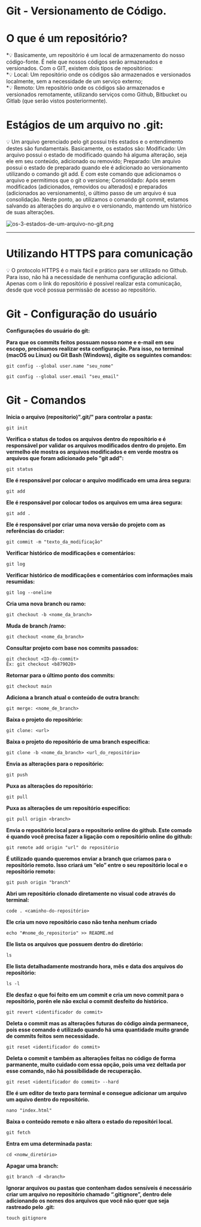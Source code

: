 # Git - Versionamento de Código.

# **O que é um repositório?**

<aside>
*💡 Basicamente, um repositório é um local de armazenamento do nosso código-fonte. É nele que nossos códigos serão armazenados e versionados. Com o GIT, existem dois tipos de repositórios:

</aside>

<aside>
*💡 Local: Um repositório onde os códigos são armazenados e versionados localmente, sem a necessidade de um serviço externo;

</aside>

<aside>
*💡 Remoto: Um repositório onde os códigos são armazenados e versionados remotamente, utilizando serviços como Github, Bitbucket ou Gitlab (que serão vistos posteriormente).

</aside>

# **Estágios de um arquivo no .git:**

<aside>
💡 Um arquivo gerenciado pelo git possui três estados e o entendimento destes são fundamentais. Basicamente, os estados são: Modificado: Um arquivo possui o estado de modificado quando há alguma alteração, seja ele em seu conteúdo, adicionado ou removido; Preparado: Um arquivo possui o estado de preparado quando ele é adicionado ao versionamento utilizando o comando git add. É com este comando que adicionamos o arquivo e permitimos que o git o versione; Consolidado: Após serem modificados (adicionados, removidos ou alterados) e preparados (adicionados ao versionamento), o último passo de um arquivo é sua consolidação. Neste ponto, ao utilizamos o comando git commit, estamos salvando as alterações do arquivo e o versionando, mantendo um histórico de suas alterações.

</aside>

![os-3-estados-de-um-arquivo-no-git.png](https://www.ramon.pro.br/wp-content/uploads/2017/03/os-3-estados-de-um-arquivo-no-git.png)

---

# **Utilizando HTTPS para comunicação**

<aside>
💡 O protocolo HTTPS é o mais fácil e prático para ser utilizado no Github. Para isso, não há a necessidade de nenhuma configuração adicional. Apenas com o link do repositório é possível realizar esta comunicação, desde que você possua permissão de acesso ao repositório.

</aside>

# Git - Configuração do usuário

**Configurações do usuário do git:**

**Para que os commits feitos possuam nosso nome e e-mail em seu escopo, precisamos realizar esta configuração. Para isso, no terminal (macOS ou Linux) ou Git Bash (Windows), digite os seguintes comandos:**

```
git config --global user.name "seu_nome"
```
```
git config --global user.email "seu_email"
```
# Git - Comandos

**Inicia o arquivo (repositorio)".git/" para controlar a pasta:**

```
git init
```

**Verifica o status de todos os arquivos dentro do repositório e é responsável por validar os arquivos modificados dentro do projeto. Em vermelho ele mostra os arquivos modificados e em verde mostra os arquivos que foram adicionado pelo "git add":**

```
git status
```

**Ele é responsável por colocar o arquivo modificado em uma área segura:**

```
git add
```

**Ele é responsável por colocar todos os arquivos em uma área segura:**

```
git add .
```

**Ele é responsável por criar uma nova versão do projeto com as referências do criador:**

```
git commit -m "texto_da_modificação"
```

**Verificar histórico de modificações e comentários:**

```
git log
```

**Verificar histórico de modificações e comentários com informações mais resumidas:**

```
git log --oneline
```

**Cria uma nova branch ou ramo:**

```
git checkout -b <nome_da_branch>
```

**Muda de branch /ramo:**

```
git checkout <nome_da_branch>
```

**Consultar projeto com base nos commits passados:**

```
git checkout <ID-do-commit>
Ex: git checkout <b879020>
```

**Retornar para o último ponto dos commits:**

```
git checkout main
```

**Adiciona a branch atual o conteúdo de outra branch:**

```
git merge: <nome_de_branch>
```

**Baixa o projeto do repositório:**

```
git clone: <url>
```

**Baixa o projeto do repositório de uma branch específica:**

```
git clone -b <nome_da_branch> <url_do_repositório>
```

**Envia as alterações para o repositório:**

```
git push
```

**Puxa as alterações do repositório:**

```
git pull
```

**Puxa as alterações de um repositório especifico:**

```
git pull origin <branch>
```

**Envia o repositório local para o repositorio online do github. Este comado é quando você precisa fazer a ligação com o repositório online do github:**

```
git remote add origin "url" do repositório
```

**É utilizado quando queremos enviar a branch que criamos para o repositório remoto. Isso criará um “elo” entre o seu repositório local e o repositório remoto:**

```
git push origin "branch"
```

**Abri um repositório clonado diretamente no visual code através do terminal:**

```
code . <caminho-do-repositório>
```

**Ele cria um novo repositório caso não tenha nenhum criado**

```
echo "#nome_do_repositorio" >> README.md
```

**Ele lista os arquivos que possuem dentro do diretório:**

```
ls
```

**Ele lista detalhadamente mostrando hora, mês e data dos arquivos do repositório:**

```
ls -l
```

**Ele desfaz o que foi feito em um commit e cria um novo commit para o repositório, porén ele não exclui o commit desfeito do histórico.**

```
git revert <identificador do commit>
```

**Deleta o commit mas as alterações futuras do código ainda permanece, pois esse comando é utilizado quando há uma quantidade muito grande de commits feitos sem necessidade.**

```
git reset <identificador do commit>
```

**Deleta o commit e também as alterações feitas no código de forma parmanente, muito cuidado com essa opção, pois uma vez deltada por esse comando, não há possibilidade de recuperação.**

```
git reset <identificador do commit> --hard
```

**Ele é um editor de texto para terminal e consegue adicionar um arquivo um aquivo dentro do repositório.**

```
nano "index.html"
```

**Baixa o conteúdo remoto e não altera o estado do repositóri local.**

```
git fetch
```

**Entra em uma determinada pasta:**

```
cd <nomw_diretório>
```

**Apagar uma branch:**

```
git branch -d <branch>
```

**Ignorar arquivos ou pastas que contenham dados sensíveis é necessário criar um arquivo no repositório chamado “.gitignore”, dentro dele adicionando os nomes dos arquivos que você não quer que seja rastreado pelo .git:**

```
touch gitignore
```
